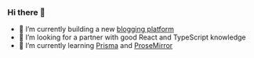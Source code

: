 ### Hi there 👋

- 🔭 I’m currently building a new [blogging platform](https://www.jamify.org/2021/01/09/building-a-new-blogging-platform/)
- 👯 I’m looking for a partner with good React and TypeScript knowledge
- 🌱 I’m currently learning [Prisma](https://www.prisma.io/) and [ProseMirror](https://github.com/prosemirror)

<!--
**styxlab/styxlab** is a ✨ _special_ ✨ repository because its `README.md` (this file) appears on your GitHub profile.

Here are some ideas to get you started:

- 🔭 I’m currently working on ...
- 🌱 I’m currently learning ...
- 👯 I’m looking to collaborate on ...
- 🤔 I’m looking for help with ...
- 💬 Ask me about ...
- 📫 How to reach me: ...
- 😄 Pronouns: ...
- ⚡ Fun fact: ...
-->
